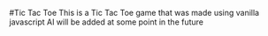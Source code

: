 #Tic Tac Toe
This is a Tic Tac Toe game that was made using vanilla javascript AI will be added at some point in the future
